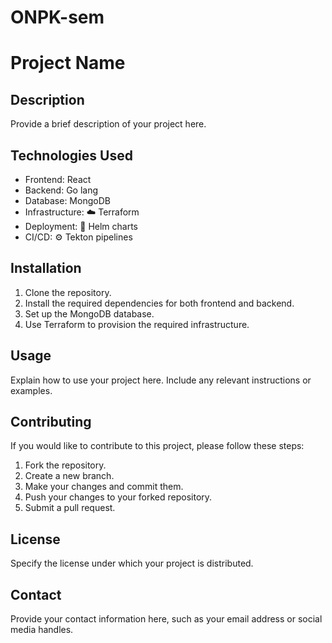 # ONPK-sem

# Project Name

## Description

Provide a brief description of your project here.

## Technologies Used

- Frontend: React
- Backend: Go lang
- Database: MongoDB
- Infrastructure: :cloud: Terraform
- Deployment: :rocket: Helm charts
- CI/CD: :gear: Tekton pipelines

## Installation

1. Clone the repository.
2. Install the required dependencies for both frontend and backend.
3. Set up the MongoDB database.
4. Use Terraform to provision the required infrastructure.

## Usage

Explain how to use your project here. Include any relevant instructions or examples.

## Contributing

If you would like to contribute to this project, please follow these steps:

1. Fork the repository.
2. Create a new branch.
3. Make your changes and commit them.
4. Push your changes to your forked repository.
5. Submit a pull request.

## License

Specify the license under which your project is distributed.

## Contact

Provide your contact information here, such as your email address or social media handles.
